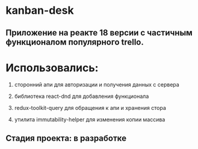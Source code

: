 # kanban-desk

## Приложение на реакте 18 версии с частичным функционалом популярного trello.

# Использовались:

1. сторонний апи для авторизации и получения данных с сервера

2. библиотека react-dnd для добавления функционала

3. redux-toolkit-query для обращения к апи и хранения стора

4. утилита immutability-helper для изменения копии массива

## Стадия проекта: в разработке
